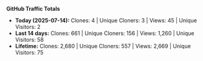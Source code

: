 
**GitHub Traffic Totals**

- **Today (2025-07-14):** Clones: 4 | Unique Cloners: 3 | Views: 45 | Unique Visitors: 2
- **Last 14 days:** Clones: 661 | Unique Cloners: 156 | Views: 1,260 | Unique Visitors: 58
- **Lifetime:** Clones: 2,680 | Unique Cloners: 557 | Views: 2,669 | Unique Visitors: 75
